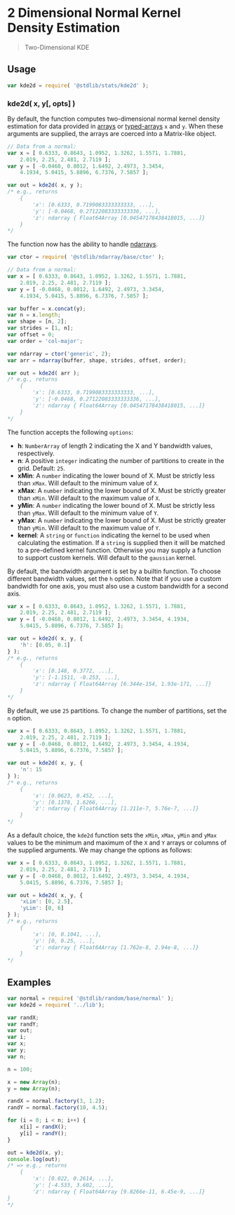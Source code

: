 <!--

@license Apache-2.0

Copyright (c) 2018 The Stdlib Authors.

Licensed under the Apache License, Version 2.0 (the "License");
you may not use this file except in compliance with the License.
You may obtain a copy of the License at

   http://www.apache.org/licenses/LICENSE-2.0

Unless required by applicable law or agreed to in writing, software
distributed under the License is distributed on an "AS IS" BASIS,
WITHOUT WARRANTIES OR CONDITIONS OF ANY KIND, either express or implied.
See the License for the specific language governing permissions and
limitations under the License.

-->

# 2 Dimensional Normal Kernel Density Estimation

> Two-Dimensional KDE

<section class="usage">

## Usage

```javascript
var kde2d = require( '@stdlib/stats/kde2d' );
```

### kde2d( x, y\[, opts] )

By default, the function computes two-dimensional normal kernel density estimation for data provided in [arrays][mdn-array] or [typed-arrays][mdn-typed-array] `x` and `y`. When these arguments are supplied, the arrays are coerced into a Matrix-like object.

```javascript
// Data from a normal:
var x = [ 0.6333, 0.8643, 1.0952, 1.3262, 1.5571, 1.7881,
    2.019, 2.25, 2.481, 2.7119 ];
var y = [ -0.0468, 0.8012, 1.6492, 2.4973, 3.3454,
    4.1934, 5.0415, 5.8896, 6.7376, 7.5857 ];

var out = kde2d( x, y );
/* e.g., returns
    {
        'x': [0.6333, 0.7199083333333333, ...],
        'y': [-0.0468, 0.27122083333333336, ...],
        'z': ndarray { Float64Array [0.04547178438418015, ...]}
    }
*/
```

The function now has the ability to handle [ndarrays][nd-array]. 

```javascript
var ctor = require( '@stdlib/ndarray/base/ctor' );

// Data from a normal:
var x = [ 0.6333, 0.8643, 1.0952, 1.3262, 1.5571, 1.7881,
    2.019, 2.25, 2.481, 2.7119 ];
var y = [ -0.0468, 0.8012, 1.6492, 2.4973, 3.3454,
    4.1934, 5.0415, 5.8896, 6.7376, 7.5857 ];

var buffer = x.concat(y);
var n = x.length;
var shape = [n, 2];
var strides = [1, n];
var offset = 0;
var order = 'col-major';

var ndarray = ctor('generic', 2);
var arr = ndarray(buffer, shape, strides, offset, order);

var out = kde2d( arr );
/* e.g., returns
    {
        'x': [0.6333, 0.7199083333333333, ...],
        'y': [-0.0468, 0.27122083333333336, ...],
        'z': ndarray { Float64Array [0.04547178438418015, ...]}
    }
*/
```

The function accepts the following `options`:

-   **h**: `NumberArray` of length 2 indicating the X and Y bandwidth values, respectively.
-   **n**: A positive `integer` indicating the number of partitions to create in the grid. Default: `25`.
-   **xMin**: A `number` indicating the lower bound of X. Must be strictly less than `xMax`. Will default to the minimum value of `X`.
-   **xMax**: A `number` indicating the lower bound of X. Must be strictly greater than `xMin`. Will default to the maximum value of `X`.
-   **yMin**: A `number` indicating the lower bound of X. Must be strictly less than `yMax`. Will default to the minimum value of `Y`.
-   **yMax**: A `number` indicating the lower bound of X. Must be strictly greater than `yMin`. Will default to the maximum value of `Y`.
-   **kernel**: A `string` or `function` indicating the kernel to be used when calculating the estimation. If a `string` is supplied then it will be matched to a pre-defined kernel function. Otherwise you may supply a function to support custom kernels. Will default to the `gaussian` kernel. 

By default, the bandwidth argument is set by a builtin function. To choose different bandwidth values, set the `h` option. Note that if you use a custom bandwidth for one axis, you must also use a custom bandwidth for a second axis.

```javascript
var x = [ 0.6333, 0.8643, 1.0952, 1.3262, 1.5571, 1.7881,
    2.019, 2.25, 2.481, 2.7119 ];
var y = [ -0.0468, 0.8012, 1.6492, 2.4973, 3.3454, 4.1934,
    5.0415, 5.8896, 6.7376, 7.5857 ];

var out = kde2d( x, y, {
    'h': [0.05, 0.1]
} );
/* e.g., returns
    {
        'x': [0.148, 0.3772, ...],
        'y': [-1.1511, -0.253, ...],
        'z': ndarray { Float64Array [6.344e-154, 1.93e-171, ...]}
    }
*/
```

By default, we use `25` partitions. To change the number of partitions, set the `n` option.

```javascript
var x = [ 0.6333, 0.8643, 1.0952, 1.3262, 1.5571, 1.7881,
    2.019, 2.25, 2.481, 2.7119 ];
var y = [ -0.0468, 0.8012, 1.6492, 2.4973, 3.3454, 4.1934,
    5.0415, 5.8896, 6.7376, 7.5857 ];

var out = kde2d( x, y, {
    'n': 15
} );
/* e.g., returns
    {
        'x': [0.0623, 0.452, ...],
        'y': [0.1378, 1.6266, ...],
        'z': ndarray { Float64Array [1.211e-7, 5.76e-7, ...]}
    }
*/
```

As a default choice, the `kde2d` function sets the `xMin`, `xMax`, `yMin` and `yMax` values to be the minimum and maximum of the `X` and `Y` arrays or columns of the supplied arguments. We may change the options as follows:

```javascript
var x = [ 0.6333, 0.8643, 1.0952, 1.3262, 1.5571, 1.7881,
    2.019, 2.25, 2.481, 2.7119 ];
var y = [ -0.0468, 0.8012, 1.6492, 2.4973, 3.3454, 4.1934,
    5.0415, 5.8896, 6.7376, 7.5857 ];

var out = kde2d( x, y, {
    'xLim': [0, 2.5],
    'yLim': [0, 6]
} );
/* e.g., returns
    {
        'x': [0, 0.1041, ...],
        'y': [0, 0.25, ...],
        'z': ndarray { Float64Array [1.762e-8, 2.94e-8, ...]}
    }
*/
```

</section>

<!-- /.usage -->

<section class="examples">

## Examples

<!-- eslint no-undef: "error" -->

```javascript
var normal = require( '@stdlib/random/base/normal' );
var kde2d = require( '../lib');

var randX;
var randY;
var out;
var i;
var x;
var y;
var n;

n = 100;

x = new Array(n);
y = new Array(n);

randX = normal.factory(3, 1.2);
randY = normal.factory(10, 4.5);

for (i = 0; i < n; i++) {
    x[i] = randX();
    y[i] = randY();
}

out = kde2d(x, y);
console.log(out);
/* => e.g., returns
    {
        'x': [0.022, 0.2614, ...],
        'y': [-4.533, 3.602, ...],
        'z': ndarray { Float64Array [9.8266e-11, 6.45e-9, ...]}
}
*/
```

</section>

<!-- /.examples -->

<section class="links">

[mdn-array]: https://developer.mozilla.org/en-US/docs/Web/JavaScript/Reference/Global_Objects/Array

[mdn-typed-array]: https://developer.mozilla.org/en-US/docs/Web/JavaScript/Typed_arrays

[nd-array]: https://github.com/stdlib-js/stdlib/blob/develop/lib/node_modules/%40stdlib/ndarray/ctor/README.md

</section>

<!-- /.links -->
